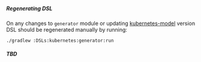 ##### Regenerating DSL

On any changes to `generator` module or updating [kubernetes-model](https://github.com/fabric8io/kubernetes-model) version DSL should be regenerated manually by running:

`./gradlew :DSLs:kubernetes:generator:run`

##### TBD